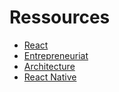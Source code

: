 # Ressources

* [React](react/README.md)
* [Entrepreneuriat](Entrepreneuriat/README.md)
* [Architecture](Architecture)
* [React Native](react-native/README.md)
